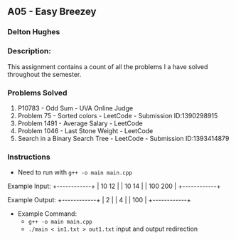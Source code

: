 ## A05 - Easy Breezey
### Delton Hughes
### Description:
This assignment contains a count of all the problems I a have solved throughout the semester. 

### Problems Solved
1. P10783 - Odd Sum - UVA Online Judge
2. Problem 75 - Sorted colors - LeetCode - Submission ID:1390298915
3. Problem 1491 - Average Salary - LeetCode
4. Problem 1046 - Last Stone Weight - LeetCode
5. Search in a Binary Search Tree - LeetCode - Submission ID:1393414879


### Instructions

- Need to run with `g++ -o main main.cpp`


Example Input: 
+------------+
| 10 12      |
| 10 14      |
| 100 200    |
+------------+

Example Output: 
+------------+
| 2          |
| 4          |
| 100        |
+------------+

- Example Command:
    - `g++ -o main main.cpp`
    - `./main < in1.txt > out1.txt` input and output redirection
